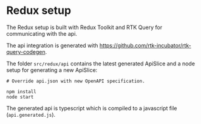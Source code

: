 # Redux setup

The Redux setup is built with Redux Toolkit and RTK Query for communicating with the api.

The api integration is generated with https://github.com/rtk-incubator/rtk-query-codegen.

The folder `src/redux/api` contains the latest generated ApiSlice and a node setup for generating a new ApiSlice:
```
# Override api.json with new OpenAPI specification.

npm install
node start
```

The generated api is typescript which is compiled to a javascript file (`api.generated.js`).
